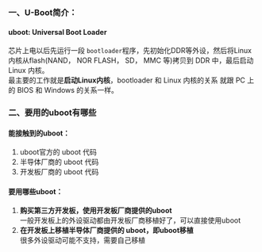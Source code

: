 ### 一、U-Boot简介：
#### uboot: Universal Boot Loader  
芯片上电以后先运行一段
`bootloader`程序，先初始化DDR等外设，然后将Linux内核从flash(NAND，
NOR FLASH， SD， MMC 等)拷贝到 DDR 中，最后启动 Linux 内核。    
最主要的工作就是**启动Linux内核**，bootloader 和 Linux 内核的关系
就跟 PC 上的 BIOS 和 Windows 的关系一样。

### 二、要用的uboot有哪些
#### 能接触到的uboot：  
1. uboot官方的 uboot 代码
2. 半导体厂商的 uboot 代码
3. 开发板厂商的 uboot 代码

#### 要用哪些uboot：  
1. **购买第三方开发板，使用开发板厂商提供的uboot**  
一般开发板上的外设驱动都由开发板厂商移植好了，可以直接使用uboot
2. **在开发板上移植半导体厂商提供的 uboot，即uboot移植**  
很多外设驱动可能不支持，需要自己移植